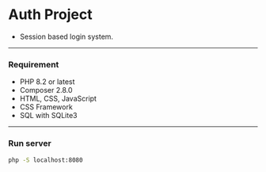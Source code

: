 # Auth Project
- Session based login system.

---

### Requirement

* PHP 8.2 or latest
* Composer 2.8.0
* HTML, CSS, JavaScript
* CSS Framework
* SQL with SQLite3

___

### Run server

```bash
php -S localhost:8080
```
